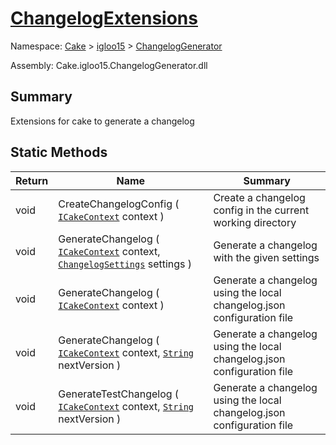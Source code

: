 # [ChangelogExtensions](./ChangelogExtensions.md)

Namespace: [Cake]() > [igloo15]() > [ChangelogGenerator](./README.md)

Assembly: Cake.igloo15.ChangelogGenerator.dll

## Summary
Extensions for cake to generate a changelog

## Static Methods

| Return | Name | Summary | 
| --- | --- | --- | 
| void | CreateChangelogConfig ( [`ICakeContext`](./ChangelogExtensions.md) context ) | Create a changelog config in the current working directory | 
| void | GenerateChangelog ( [`ICakeContext`](./ChangelogExtensions.md) context, [`ChangelogSettings`](./ChangelogExtensions.md) settings ) | Generate a changelog with the given settings | 
| void | GenerateChangelog ( [`ICakeContext`](./ChangelogExtensions.md) context ) | Generate a changelog using the local changelog.json configuration file | 
| void | GenerateChangelog ( [`ICakeContext`](./ChangelogExtensions.md) context, [`String`](https://docs.microsoft.com/en-us/dotnet/api/System.String) nextVersion ) | Generate a changelog using the local changelog.json configuration file | 
| void | GenerateTestChangelog ( [`ICakeContext`](./ChangelogExtensions.md) context, [`String`](https://docs.microsoft.com/en-us/dotnet/api/System.String) nextVersion ) | Generate a changelog using the local changelog.json configuration file | 


